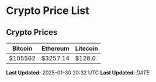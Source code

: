 # Crypto Price List

## Crypto Prices
| Bitcoin | Ethereum | Litecoin |
| ------- | -------- | -------- |
| $105562 | $3257.14 | $128.0 |
**Last Updated:** 2025-01-30 20:32 UTC
**Last Updated:** $DATE$
